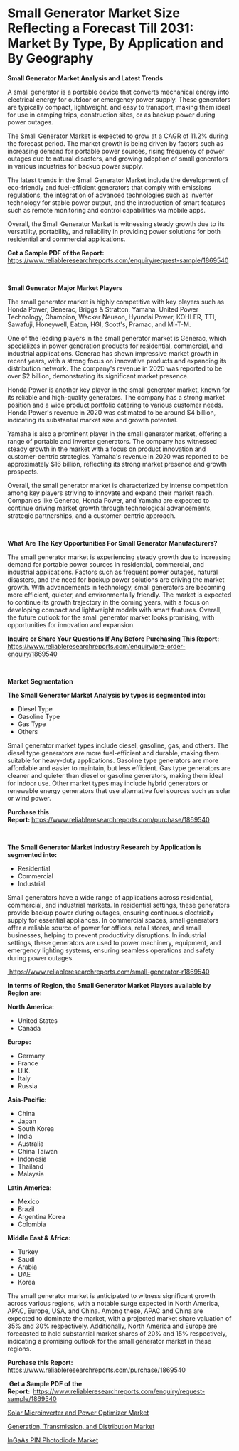 <p><h1>Small Generator Market Size Reflecting a Forecast Till 2031: Market By Type, By Application and By Geography</h1></p><p><strong>Small Generator Market Analysis and Latest Trends</strong></p>
<p><p>A small generator is a portable device that converts mechanical energy into electrical energy for outdoor or emergency power supply. These generators are typically compact, lightweight, and easy to transport, making them ideal for use in camping trips, construction sites, or as backup power during power outages.</p><p>The Small Generator Market is expected to grow at a CAGR of 11.2% during the forecast period. The market growth is being driven by factors such as increasing demand for portable power sources, rising frequency of power outages due to natural disasters, and growing adoption of small generators in various industries for backup power supply.</p><p>The latest trends in the Small Generator Market include the development of eco-friendly and fuel-efficient generators that comply with emissions regulations, the integration of advanced technologies such as inverter technology for stable power output, and the introduction of smart features such as remote monitoring and control capabilities via mobile apps.</p><p>Overall, the Small Generator Market is witnessing steady growth due to its versatility, portability, and reliability in providing power solutions for both residential and commercial applications.</p></p>
<p><strong>Get a Sample PDF of the Report:&nbsp;</strong> <a href="https://www.reliableresearchreports.com/enquiry/request-sample/1869540">https://www.reliableresearchreports.com/enquiry/request-sample/1869540</a></p>
<p>&nbsp;</p>
<p><strong>Small Generator Major Market Players</strong></p>
<p><p>The small generator market is highly competitive with key players such as Honda Power, Generac, Briggs & Stratton, Yamaha, United Power Technology, Champion, Wacker Neuson, Hyundai Power, KOHLER, TTI, Sawafuji, Honeywell, Eaton, HGI, Scott's, Pramac, and Mi-T-M. </p><p>One of the leading players in the small generator market is Generac, which specializes in power generation products for residential, commercial, and industrial applications. Generac has shown impressive market growth in recent years, with a strong focus on innovative products and expanding its distribution network. The company's revenue in 2020 was reported to be over $2 billion, demonstrating its significant market presence.</p><p>Honda Power is another key player in the small generator market, known for its reliable and high-quality generators. The company has a strong market position and a wide product portfolio catering to various customer needs. Honda Power's revenue in 2020 was estimated to be around $4 billion, indicating its substantial market size and growth potential.</p><p>Yamaha is also a prominent player in the small generator market, offering a range of portable and inverter generators. The company has witnessed steady growth in the market with a focus on product innovation and customer-centric strategies. Yamaha's revenue in 2020 was reported to be approximately $16 billion, reflecting its strong market presence and growth prospects.</p><p>Overall, the small generator market is characterized by intense competition among key players striving to innovate and expand their market reach. Companies like Generac, Honda Power, and Yamaha are expected to continue driving market growth through technological advancements, strategic partnerships, and a customer-centric approach.</p></p>
<p>&nbsp;</p>
<p><strong>What Are The Key Opportunities For Small Generator Manufacturers?</strong></p>
<p><p>The small generator market is experiencing steady growth due to increasing demand for portable power sources in residential, commercial, and industrial applications. Factors such as frequent power outages, natural disasters, and the need for backup power solutions are driving the market growth. With advancements in technology, small generators are becoming more efficient, quieter, and environmentally friendly. The market is expected to continue its growth trajectory in the coming years, with a focus on developing compact and lightweight models with smart features. Overall, the future outlook for the small generator market looks promising, with opportunities for innovation and expansion.</p></p>
<p><strong>Inquire or Share Your Questions If Any Before Purchasing This Report:</strong> <a href="https://www.reliableresearchreports.com/enquiry/pre-order-enquiry/1869540">https://www.reliableresearchreports.com/enquiry/pre-order-enquiry/1869540</a></p>
<p>&nbsp;</p>
<p><strong>Market Segmentation</strong></p>
<p><strong>The Small Generator Market Analysis by types is segmented into:</strong></p>
<p><ul><li>Diesel Type</li><li>Gasoline Type</li><li>Gas Type</li><li>Others</li></ul></p>
<p><p>Small generator market types include diesel, gasoline, gas, and others. The diesel type generators are more fuel-efficient and durable, making them suitable for heavy-duty applications. Gasoline type generators are more affordable and easier to maintain, but less efficient. Gas type generators are cleaner and quieter than diesel or gasoline generators, making them ideal for indoor use. Other market types may include hybrid generators or renewable energy generators that use alternative fuel sources such as solar or wind power.</p></p>
<p><strong>Purchase this Report:&nbsp;</strong><a href="https://www.reliableresearchreports.com/purchase/1869540">https://www.reliableresearchreports.com/purchase/1869540</a></p>
<p>&nbsp;</p>
<p><strong>The Small Generator Market Industry Research by Application is segmented into:</strong></p>
<p><ul><li>Residential</li><li>Commercial</li><li>Industrial</li></ul></p>
<p><p>Small generators have a wide range of applications across residential, commercial, and industrial markets. In residential settings, these generators provide backup power during outages, ensuring continuous electricity supply for essential appliances. In commercial spaces, small generators offer a reliable source of power for offices, retail stores, and small businesses, helping to prevent productivity disruptions. In industrial settings, these generators are used to power machinery, equipment, and emergency lighting systems, ensuring seamless operations and safety during power outages.</p></p>
<p><a href="https://www.reliableresearchreports.com/small-generator-r1869540">&nbsp;https://www.reliableresearchreports.com/small-generator-r1869540</a></p>
<p><strong>In terms of Region, the Small Generator Market Players available by Region are:</strong></p>
<p>
    <p> <strong> North America: </strong>
        <ul>
            <li>United States</li>
            <li>Canada</li>
        </ul>
        </p> 
    <p> <strong> Europe: </strong>
        <ul>
            <li>Germany</li>
            <li>France</li>
            <li>U.K.</li>
            <li>Italy</li>
            <li>Russia</li>
        </ul>
        </p> 
    <p> <strong> Asia-Pacific: </strong>
        <ul>
            <li>China</li>
            <li>Japan</li>
            <li>South Korea</li>
            <li>India</li>
            <li>Australia</li>
            <li>China Taiwan</li>
            <li>Indonesia</li>
            <li>Thailand</li>
            <li>Malaysia</li>
        </ul>
        </p> 
    <p> <strong> Latin America: </strong>
        <ul>
            <li>Mexico</li>
            <li>Brazil</li>
            <li>Argentina Korea</li>
            <li>Colombia</li>
        </ul>
        </p> 
    <p> <strong> Middle East & Africa: </strong>
        <ul>
            <li>Turkey</li>
            <li>Saudi</li>
            <li>Arabia</li>
            <li>UAE</li>
            <li>Korea</li>
        </ul>
    </p>
    </p>
<p><p>The small generator market is anticipated to witness significant growth across various regions, with a notable surge expected in North America, APAC, Europe, USA, and China. Among these, APAC and China are expected to dominate the market, with a projected market share valuation of 35% and 30% respectively. Additionally, North America and Europe are forecasted to hold substantial market shares of 20% and 15% respectively, indicating a promising outlook for the small generator market in these regions.</p></p>
<p><strong>Purchase this Report: </strong><a href="https://www.reliableresearchreports.com/purchase/1869540">https://www.reliableresearchreports.com/purchase/1869540</a></p>
<p>&nbsp;<strong>Get a Sample PDF of the Report:&nbsp;&nbsp;</strong><a href="https://www.reliableresearchreports.com/enquiry/request-sample/1869540">https://www.reliableresearchreports.com/enquiry/request-sample/1869540</a></p>
<p><strong></strong></p>
<p><p><a href="https://medium.com/@gyuj5h/solar-microinverter-and-power-optimizer-market-size-share-trends-analysis-report-by-product-39e270b0307e">Solar Microinverter and Power Optimizer Market</a></p><p><a href="https://medium.com/@susiegibson34/generation-transmission-and-distribution-market-outlook-and-forecast-from-2024-to-2031-459d3391a86d">Generation, Transmission, and Distribution Market</a></p><p><a href="https://medium.com/@ameliahaleyi77567/global-ingaas-pin-photodiode-market-focus-on-product-type-up-to-1mm-between-1mm-and-2mm-above-a5b7b9bc54f6">InGaAs PIN Photodiode Market</a></p></p>
